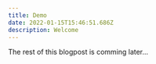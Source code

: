 ```yaml
---
title: Demo
date: 2022-01-15T15:46:51.686Z
description: Welcome
---
```

The rest of this blogpost is comming later...